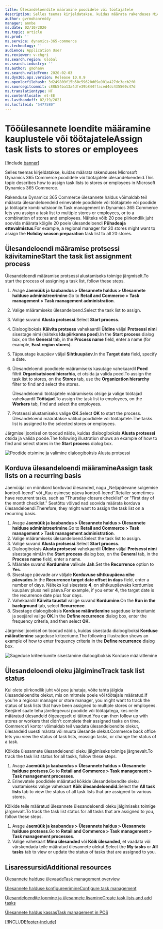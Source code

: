 ```yaml
---
title: Ülesandeloendite määramine poodidele või töötajatele
description: Selles teemas kirjeldatakse, kuidas määrata rakenduses Microsoft Dynamics 365 Commerce poodidele või töötajatele ülesandeloendeid.
author: gvrmohanreddy
manager: annbe
ms.date: 02/10/2020
ms.topic: article
ms.prod: ''
ms.service: dynamics-365-commerce
ms.technology: ''
audience: Application User
ms.reviewer: v-chgri
ms.search.region: Global
ms.search.industry: ''
ms.author: gmohanv
ms.search.validFrom: 2020-02-03
ms.dyn365.ops.version: Release 10.0.9
ms.openlocfilehash: 3d249809f15b50c59620d69a901a427dc3ecb2f0
ms.sourcegitcommit: c88b54ba13a4dfe39b844ffaced4dc435560c47d
ms.translationtype: HT
ms.contentlocale: et-EE
ms.lasthandoff: 02/19/2021
ms.locfileid: "5477580"
---
```

# <a name="assign-task-lists-to-stores-or-employees"></a><span data-ttu-id="33e82-103">Tööülesannete loendite määramine kauplustele või töötajatele</span><span class="sxs-lookup"><span data-stu-id="33e82-103">Assign task lists to stores or employees</span></span>

[!include [banner](includes/banner.md)]

<span data-ttu-id="33e82-104">Selles teemas kirjeldatakse, kuidas määrata rakenduses Microsoft Dynamics 365 Commerce poodidele või töötajatele ülesandeloendeid.</span><span class="sxs-lookup"><span data-stu-id="33e82-104">This topic describes how to assign task lists to stores or employees in Microsoft Dynamics 365 Commerce.</span></span>

<span data-ttu-id="33e82-105">Rakenduse Dynamics 365 Commerce ülesannete haldus võimaldab teil määrata ülesandeloendeid erinevatele poodidele või töötajatele või poodide ja töötajate kombinatsioonile.</span><span class="sxs-lookup"><span data-stu-id="33e82-105">Task management in Dynamics 365 Commerce lets you assign a task list to multiple stores or employees, or to a combination of stores and employees.</span></span> <span data-ttu-id="33e82-106">Näiteks võib 20 poe piirkondlik juht soovida määrata kõigile 20 poele ülesandeloendi **Pühadeaja ettevalmistus**.</span><span class="sxs-lookup"><span data-stu-id="33e82-106">For example, a regional manager for 20 stores might want to assign the **Holiday season preparation** task list to all 20 stores.</span></span>

## <a name="start-the-task-list-assignment-process"></a><span data-ttu-id="33e82-107">Ülesandeloendi määramise protsessi käivitamine</span><span class="sxs-lookup"><span data-stu-id="33e82-107">Start the task list assignment process</span></span>

<span data-ttu-id="33e82-108">Ülesandeloendi määramise protsessi alustamiseks toimige järgmiselt.</span><span class="sxs-lookup"><span data-stu-id="33e82-108">To start the process of assigning a task list, follow these steps.</span></span>

1. <span data-ttu-id="33e82-109">Avage **Jaemüük ja kaubandus \> Ülesannete haldus \> Ülesannete halduse administreerimine**.</span><span class="sxs-lookup"><span data-stu-id="33e82-109">Go to **Retail and Commerce \> Task management \> Task management administration**.</span></span>
1. <span data-ttu-id="33e82-110">Valige määramiseks ülesandeloend.</span><span class="sxs-lookup"><span data-stu-id="33e82-110">Select the task list to assign.</span></span>
1. <span data-ttu-id="33e82-111">Valige suvand **Alusta protsessi**.</span><span class="sxs-lookup"><span data-stu-id="33e82-111">Select **Start process**.</span></span>
1. <span data-ttu-id="33e82-112">Dialoogiboksis **Käivita protsess** vahekaardil **Üldine** väljal **Protsessi nimi** sisestage nimi (näiteks **Ida piirkonna poed**).</span><span class="sxs-lookup"><span data-stu-id="33e82-112">In the **Start process** dialog box, on the **General** tab, in the **Process name** field, enter a name (for example, **East region stores**).</span></span>
1. <span data-ttu-id="33e82-113">Täpsustage kuupäev väljal **Sihtkuupäev**.</span><span class="sxs-lookup"><span data-stu-id="33e82-113">In the **Target date** field, specify a date.</span></span>
1. <span data-ttu-id="33e82-114">Ülesandeloendi poodidele määramiseks kasutage vahekaardil **Poed** filtrit **Organisatsiooni hierarhia**, et otsida ja valida poed.</span><span class="sxs-lookup"><span data-stu-id="33e82-114">To assign the task list to stores, on the **Stores** tab, use the **Organization hierarchy** filter to find and select the stores.</span></span>

    <span data-ttu-id="33e82-115">Ülesandeloendi töötajatele määramiseks otsige ja valige töötajad vahekaardil **Töötajad**.</span><span class="sxs-lookup"><span data-stu-id="33e82-115">To assign the task list to employees, on the **Workers** tab, find and select the employees.</span></span>

1. <span data-ttu-id="33e82-116">Protsessi alustamiseks valige **OK**.</span><span class="sxs-lookup"><span data-stu-id="33e82-116">Select **OK** to start the process.</span></span> <span data-ttu-id="33e82-117">Ülesandeloend määratakse valitud poodidele või töötajatele.</span><span class="sxs-lookup"><span data-stu-id="33e82-117">The tasks list is assigned to the selected stores or employees.</span></span>

<span data-ttu-id="33e82-118">Järgmisel joonisel on toodud näide, kuidas dialoogiboksis **Alusta protsessi** otsida ja valida poode.</span><span class="sxs-lookup"><span data-stu-id="33e82-118">The following illustration shows an example of how to find and select stores in the **Start process** dialog box.</span></span>

![Poodide otsimine ja valimine dialoogiboksis Alusta protsessi](media/HQ-Assign-Tasks-Lists.png)

## <a name="assign-task-lists-on-a-recurring-basis"></a><span data-ttu-id="33e82-120">Korduva ülesandeloendi määramine</span><span class="sxs-lookup"><span data-stu-id="33e82-120">Assign task lists on a recurring basis</span></span>

<span data-ttu-id="33e82-121">Jaemüüjal on mõnikord korduvad ülesanded, nagu „Neljapäevane sulgemise kontroll-loend” või „Kuu esimese päeva kontroll-loend”.</span><span class="sxs-lookup"><span data-stu-id="33e82-121">Retailer sometimes have recurrent tasks, such as "Thursday closure checklist" or "First day of the month checklist."</span></span> <span data-ttu-id="33e82-122">Seetõttu võivad nad soovida määrata korduva ülesandeloendi.</span><span class="sxs-lookup"><span data-stu-id="33e82-122">Therefore, they might want to assign the task list on a recurring basis.</span></span>

1. <span data-ttu-id="33e82-123">Avage **Jaemüük ja kaubandus \> Ülesannete haldus \> Ülesannete halduse administreerimine**.</span><span class="sxs-lookup"><span data-stu-id="33e82-123">Go to **Retail and Commerce \> Task management \> Task management administration**.</span></span>
1. <span data-ttu-id="33e82-124">Valige määramiseks ülesandeloend.</span><span class="sxs-lookup"><span data-stu-id="33e82-124">Select the task list to assign.</span></span>
1. <span data-ttu-id="33e82-125">Valige suvand **Alusta protsessi**.</span><span class="sxs-lookup"><span data-stu-id="33e82-125">Select **Start process**.</span></span>
1. <span data-ttu-id="33e82-126">Dialoogiboksis **Alusta protsessi** vahekaardil **Üldine** väljal **Protsessi nimi** sisestage nimi.</span><span class="sxs-lookup"><span data-stu-id="33e82-126">In the **Start process** dialog box, on the **General** tab, in the **Process name** field, enter a name.</span></span>
1. <span data-ttu-id="33e82-127">Määrake suvand **Kordumine** valikule **Jah**.</span><span class="sxs-lookup"><span data-stu-id="33e82-127">Set the **Recurrence** option to **Yes**.</span></span>
1. <span data-ttu-id="33e82-128">Sisestage päevade arv väljale **Korduvuse sihtkuupäeva nihe päevades**.</span><span class="sxs-lookup"><span data-stu-id="33e82-128">In the **Recurrence target date offset in days** field, enter a number of days.</span></span> <span data-ttu-id="33e82-129">Näiteks kui sisestate **4**, on sihtkuupäevaks kordumise kuupäev pluss neli päeva.</span><span class="sxs-lookup"><span data-stu-id="33e82-129">For example, if you enter **4**, the target date is the recurrence date plus four days.</span></span>
1. <span data-ttu-id="33e82-130">Vahekaardil **Käivita taustal** valige suvand **Kordumine**.</span><span class="sxs-lookup"><span data-stu-id="33e82-130">On the **Run in the background** tab, select **Recurrence**.</span></span>
1. <span data-ttu-id="33e82-131">Sisestage dialoogiboksis **Korduse määratlemine** sageduse kriteeriumid ja seejärel valige **OK**.</span><span class="sxs-lookup"><span data-stu-id="33e82-131">In the **Define recurrence** dialog box, enter the frequency criteria, and then select **OK**.</span></span>

<span data-ttu-id="33e82-132">Järgmisel joonisel on toodud näidis, kuidas sisestada dialoogiboksi **Korduse määratlemine** sageduse kriteeriume.</span><span class="sxs-lookup"><span data-stu-id="33e82-132">The following illustration shows an example of how to enter frequency criteria in the **Define recurrence** dialog box.</span></span>

![Sageduse kriteeriumite sisestamine dialoogiboksis Korduse määratlemine](media/HQ-Assign-Tasks-Lists-Recurrently.png)

## <a name="track-task-list-status"></a><span data-ttu-id="33e82-134">Ülesandeloendi oleku jälgimine</span><span class="sxs-lookup"><span data-stu-id="33e82-134">Track task list status</span></span>

<span data-ttu-id="33e82-135">Kui olete piirkondlik juht või poe juhataja, võite tahta jälgida ülesandeloendite olekut, mis on mitmele poele või töötajale määratud.</span><span class="sxs-lookup"><span data-stu-id="33e82-135">If you're a regional manager or store manager, you might want to track the status of task lists that have been assigned to multiple stores or employees.</span></span> <span data-ttu-id="33e82-136">Seejärel saate teha järeltegevusi poodide või töötajatega, kes neile määratud ülesandeid õigeaegselt ei täitnud.</span><span class="sxs-lookup"><span data-stu-id="33e82-136">You can then follow up with stores or workers that didn't complete their assigned tasks on time.</span></span> <span data-ttu-id="33e82-137">Commerce’i kontor võimaldab teil vaadata ülesandeloendite olekut, ülesandeid uuesti märata või muuta ülesande olekut.</span><span class="sxs-lookup"><span data-stu-id="33e82-137">Commerce back office lets you view the status of task lists, reassign tasks, or change the status of a task.</span></span>

<span data-ttu-id="33e82-138">Kõikide ülesannete ülesandeloendi oleku jälgimiseks toimige järgnevalt.</span><span class="sxs-lookup"><span data-stu-id="33e82-138">To track the task list status for all tasks, follow these steps.</span></span>

1. <span data-ttu-id="33e82-139">Avage **Jaemüük ja kaubandus \> Ülesannete haldus \> Ülesannete halduse protsess**.</span><span class="sxs-lookup"><span data-stu-id="33e82-139">Go to **Retail and Commerce \> Task management \> Task management processes**.</span></span>
1. <span data-ttu-id="33e82-140">Erinevatele poodidele määratud kõikide ülesandeloendite oleku vaatamiseks valige vahekaart **Kõik ülesandeloendid**.</span><span class="sxs-lookup"><span data-stu-id="33e82-140">Select the **All task lists** tab to view the status of all task lists that are assigned to various stores.</span></span>

<span data-ttu-id="33e82-141">Kõikide teile määratud ülesannete ülesandeloendi oleku jälgimiseks toimige järgnevalt.</span><span class="sxs-lookup"><span data-stu-id="33e82-141">To track the task list status for all tasks that are assigned to you, follow these steps.</span></span>

1. <span data-ttu-id="33e82-142">Avage **Jaemüük ja kaubandus \> Ülesannete haldus \> Ülesannete halduse protsess**.</span><span class="sxs-lookup"><span data-stu-id="33e82-142">Go to **Retail and Commerce \> Task management \> Task management processes**.</span></span>
1. <span data-ttu-id="33e82-143">Valige vahekaart **Minu ülesanded** või **Kõik ülesanded**, et vaadata või värskendada teile määratud ülesannete olekut.</span><span class="sxs-lookup"><span data-stu-id="33e82-143">Select the **My tasks** or **All tasks** tab to view or update the status of tasks that are assigned to you.</span></span>

## <a name="additional-resources"></a><span data-ttu-id="33e82-144">Lisaressursid</span><span class="sxs-lookup"><span data-stu-id="33e82-144">Additional resources</span></span>

[<span data-ttu-id="33e82-145">Ülesannete halduse ülevaade</span><span class="sxs-lookup"><span data-stu-id="33e82-145">Task management overview</span></span>](task-mgmt-overview.md)

[<span data-ttu-id="33e82-146">Ülesannete halduse konfigureerimine</span><span class="sxs-lookup"><span data-stu-id="33e82-146">Configure task management</span></span>](task-mgmt-configure.md)

[<span data-ttu-id="33e82-147">Ülesandeloendite loomine ja ülesannete lisamine</span><span class="sxs-lookup"><span data-stu-id="33e82-147">Create task lists and add tasks</span></span>](task-mgmt-create-lists.md)

[<span data-ttu-id="33e82-148">Ülesannete haldus kassas</span><span class="sxs-lookup"><span data-stu-id="33e82-148">Task management in POS</span></span>](task-mgmt-POS.md)


[!INCLUDE[footer-include](../includes/footer-banner.md)]
